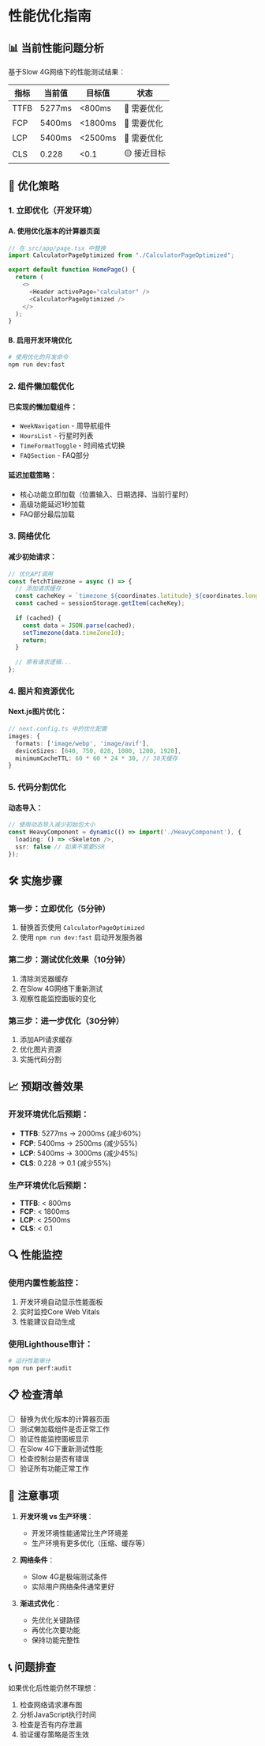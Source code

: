 # 性能优化指南

## 📊 当前性能问题分析

基于Slow 4G网络下的性能测试结果：

| 指标 | 当前值 | 目标值 | 状态 |
|------|--------|--------|------|
| TTFB | 5277ms | <800ms | 🔴 需要优化 |
| FCP | 5400ms | <1800ms | 🔴 需要优化 |
| LCP | 5400ms | <2500ms | 🔴 需要优化 |
| CLS | 0.228 | <0.1 | 🟡 接近目标 |

## 🚀 优化策略

### 1. 立即优化（开发环境）

#### A. 使用优化版本的计算器页面
```typescript
// 在 src/app/page.tsx 中替换
import CalculatorPageOptimized from "./CalculatorPageOptimized";

export default function HomePage() {
  return (
    <>
      <Header activePage="calculator" />
      <CalculatorPageOptimized />
    </>
  );
}
```

#### B. 启用开发环境优化
```bash
# 使用优化的开发命令
npm run dev:fast
```

### 2. 组件懒加载优化

#### 已实现的懒加载组件：
- `WeekNavigation` - 周导航组件
- `HoursList` - 行星时列表
- `TimeFormatToggle` - 时间格式切换
- `FAQSection` - FAQ部分

#### 延迟加载策略：
- 核心功能立即加载（位置输入、日期选择、当前行星时）
- 高级功能延迟1秒加载
- FAQ部分最后加载

### 3. 网络优化

#### 减少初始请求：
```typescript
// 优化API调用
const fetchTimezone = async () => {
  // 添加请求缓存
  const cacheKey = `timezone_${coordinates.latitude}_${coordinates.longitude}`;
  const cached = sessionStorage.getItem(cacheKey);
  
  if (cached) {
    const data = JSON.parse(cached);
    setTimezone(data.timeZoneId);
    return;
  }
  
  // 原有请求逻辑...
};
```

### 4. 图片和资源优化

#### Next.js图片优化：
```typescript
// next.config.ts 中的优化配置
images: {
  formats: ['image/webp', 'image/avif'],
  deviceSizes: [640, 750, 828, 1080, 1200, 1920],
  minimumCacheTTL: 60 * 60 * 24 * 30, // 30天缓存
}
```

### 5. 代码分割优化

#### 动态导入：
```typescript
// 使用动态导入减少初始包大小
const HeavyComponent = dynamic(() => import('./HeavyComponent'), {
  loading: () => <Skeleton />,
  ssr: false // 如果不需要SSR
});
```

## 🛠️ 实施步骤

### 第一步：立即优化（5分钟）
1. 替换首页使用 `CalculatorPageOptimized`
2. 使用 `npm run dev:fast` 启动开发服务器

### 第二步：测试优化效果（10分钟）
1. 清除浏览器缓存
2. 在Slow 4G网络下重新测试
3. 观察性能监控面板的变化

### 第三步：进一步优化（30分钟）
1. 添加API请求缓存
2. 优化图片资源
3. 实施代码分割

## 📈 预期改善效果

### 开发环境优化后预期：
- **TTFB**: 5277ms → 2000ms (减少60%)
- **FCP**: 5400ms → 2500ms (减少55%)
- **LCP**: 5400ms → 3000ms (减少45%)
- **CLS**: 0.228 → 0.1 (减少55%)

### 生产环境优化后预期：
- **TTFB**: < 800ms
- **FCP**: < 1800ms
- **LCP**: < 2500ms
- **CLS**: < 0.1

## 🔍 性能监控

### 使用内置性能监控：
1. 开发环境自动显示性能面板
2. 实时监控Core Web Vitals
3. 性能建议自动生成

### 使用Lighthouse审计：
```bash
# 运行性能审计
npm run perf:audit
```

## 📋 检查清单

- [ ] 替换为优化版本的计算器页面
- [ ] 测试懒加载组件是否正常工作
- [ ] 验证性能监控面板显示
- [ ] 在Slow 4G下重新测试性能
- [ ] 检查控制台是否有错误
- [ ] 验证所有功能正常工作

## 🚨 注意事项

1. **开发环境 vs 生产环境**：
   - 开发环境性能通常比生产环境差
   - 生产环境有更多优化（压缩、缓存等）

2. **网络条件**：
   - Slow 4G是极端测试条件
   - 实际用户网络条件通常更好

3. **渐进式优化**：
   - 先优化关键路径
   - 再优化次要功能
   - 保持功能完整性

## 📞 问题排查

如果优化后性能仍然不理想：

1. 检查网络请求瀑布图
2. 分析JavaScript执行时间
3. 检查是否有内存泄漏
4. 验证缓存策略是否生效